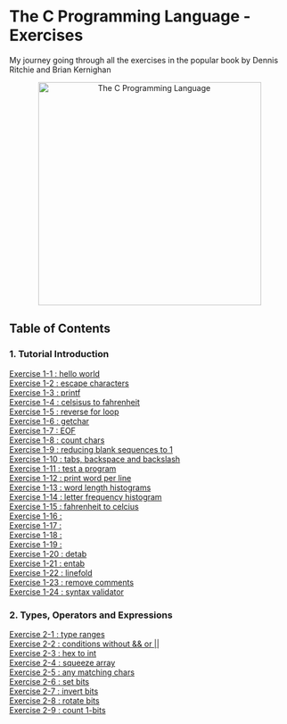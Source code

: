 # The C Programming Language - Exercises
My journey going through all the exercises in the popular book by Dennis Ritchie and Brian Kernighan 
<p align="center">
  <image src="assets/TheCProgrammingLanguageBook.png" alt="The C Programming Language" height=400 />
</p>

## Table of Contents
### 1. Tutorial Introduction
[Exercise 1-1 : hello world](exercises/exercise1-1.md)<br>
[Exercise 1-2 : escape characters](exercises/exercise1-2.md)<br>
[Exercise 1-3 : printf](exercises/exercise1-3.md)<br>
[Exercise 1-4 : celsisus to fahrenheit](exercises/exercise1-4.md)<br>
[Exercise 1-5 : reverse for loop](exercises/exercise1-5.md)<br>
[Exercise 1-6 : getchar](exercises/exercise1-6.md)<br>
[Exercise 1-7 : EOF](exercises/exercise1-7.md)<br>
[Exercise 1-8 : count chars](exercises/exercise1-8.md)<br>
[Exercise 1-9 : reducing blank sequences to 1](exercises/exercise1-9.md)<br>
[Exercise 1-10 : tabs, backspace and backslash](exercises/exercise1-10.md)<br>
[Exercise 1-11 : test a program](exercises/exercise1-11.md)<br>
[Exercise 1-12 : print word per line](exercises/exercise1-12.md)<br>
[Exercise 1-13 : word length histograms](exercises/exercise1-13.md)<br>
[Exercise 1-14 : letter frequency histogram](exercises/exercise1-14.md)<br>
[Exercise 1-15 : fahrenheit to celcius](exercises/exercise1-15.md)<br>
[Exercise 1-16 : ](exercises/exercise1-16.md)<br>
[Exercise 1-17 : ](exercises/exercise1-17.md)<br>
[Exercise 1-18 : ](exercises/exercise1-18.md)<br>
[Exercise 1-19 : ](exercises/exercise1-19.md)<br>
[Exercise 1-20 : detab](exercises/exercise1-20.md)<br>
[Exercise 1-21 : entab](exercises/exercise1-21.md)<br>
[Exercise 1-22 : linefold](exercises/exercise1-22.md)<br>
[Exercise 1-23 : remove comments](exercises/exercise1-23.md)<br>
[Exercise 1-24 : syntax validator](exercises/exercise1-24.md)<br>

### 2. Types, Operators and Expressions
[Exercise 2-1 : type ranges](exercises/exercise2-1.md)<br>
[Exercise 2-2 : conditions without && or ||](exercises/exercise2-2.md)<br>
[Exercise 2-3 : hex to int](exercises/exercise2-3.md)<br>
[Exercise 2-4 : squeeze array](exercises/exercise2-4.md)<br>
[Exercise 2-5 : any matching chars](exercises/exercise2-5.md)<br>
[Exercise 2-6 : set bits](exercises/exercise2-6.md)<br>
[Exercise 2-7 : invert bits](exercises/exercise2-7.md)<br>
[Exercise 2-8 : rotate bits](exercises/exercise2-8.md)<br>
[Exercise 2-9 : count 1-bits](exercises/exercise2-9.md)<br>
